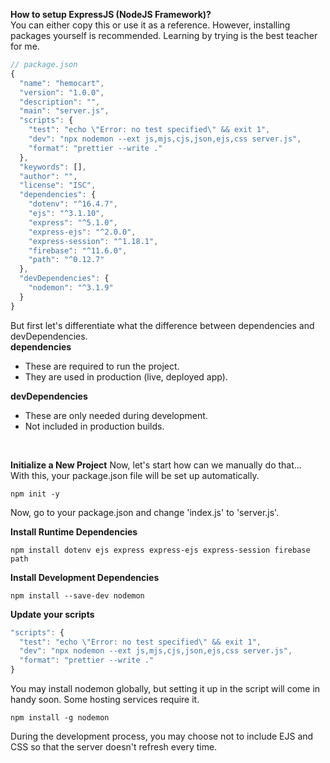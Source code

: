 **How to setup ExpressJS (NodeJS Framework)?**<br>
You can either copy this or use it as a reference. However, installing packages yourself is recommended. Learning by trying is the best teacher for me.<br>

```js
// package.json
{
  "name": "hemocart",
  "version": "1.0.0",
  "description": "",
  "main": "server.js",
  "scripts": {
    "test": "echo \"Error: no test specified\" && exit 1",
    "dev": "npx nodemon --ext js,mjs,cjs,json,ejs,css server.js",
    "format": "prettier --write ."
  },
  "keywords": [],
  "author": "",
  "license": "ISC",
  "dependencies": {
    "dotenv": "^16.4.7",
    "ejs": "^3.1.10",
    "express": "^5.1.0",
    "express-ejs": "^2.0.0",
    "express-session": "^1.18.1",
    "firebase": "^11.6.0",
    "path": "^0.12.7"
  },
  "devDependencies": {
    "nodemon": "^3.1.9"
  }
}
```

But first let's differentiate what the difference between dependencies and devDependencies.<br>
**dependencies**
- These are required to run the project.
- They are used in production (live, deployed app).

**devDependencies**
- These are only needed during development.
- Not included in production builds.
<br>

**Initialize a New Project**
Now, let's start how can we manually do that...<br>
With this, your package.json file will be set up automatically.
```
npm init -y
```
Now, go to your package.json and change 'index.js' to 'server.js'.

**Install Runtime Dependencies**<br>
```
npm install dotenv ejs express express-ejs express-session firebase path
```

**Install Development Dependencies**<br>
```
npm install --save-dev nodemon
```

**Update your scripts**
```js
"scripts": {
  "test": "echo \"Error: no test specified\" && exit 1",
  "dev": "npx nodemon --ext js,mjs,cjs,json,ejs,css server.js",
  "format": "prettier --write ."
}
```
You may install nodemon globally, but setting it up in the script will come in handy soon. Some hosting services require it.
```
npm install -g nodemon
```
During the development process, you may choose not to include EJS and CSS so that the server doesn't refresh every time.

